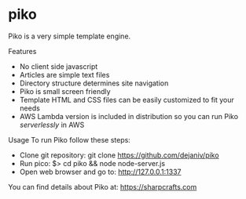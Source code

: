 # piko
Piko is a very simple template engine.

Features

* No client side javascript
* Articles are simple text files
* Directory structure determines site navigation
* Piko is small screen friendly
* Template HTML and CSS files can be easily customized to fit your needs
* AWS Lambda version is included in distribution so you can run Piko *serverlessly* in AWS

Usage
To run Piko follow these steps:
* Clone git repository:
  git clone https://github.com/dejaniv/piko
* Run pico:
  $> cd piko && node node-server.js
* Open web browser and go to: http://127.0.0.1:1337
 
You can find details about Piko at: https://sharpcrafts.com




